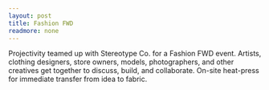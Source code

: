 ```yaml
---
layout: post
title: Fashion FWD
readmore: none
---
```

Projectivity teamed up with Stereotype Co. for a Fashion FWD event. Artists, clothing designers, store owners, models, photographers, and other creatives get together to discuss, build, and collaborate.  On-site heat-press for immediate transfer from idea to fabric.

